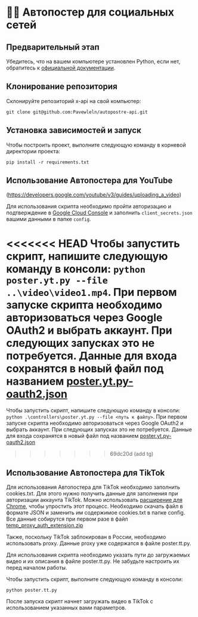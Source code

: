 # 👨🏻 Автопостер для социальных сетей

## Предварительный этап
Убедитесь, что на вашем компьютере установлен Python, если нет, обратитесь к [официальной документации](https://www.python.org/downloads/).

## Клонирование репозитория
Склонируйте репозиторий x-api на свой компьютер:
```
git clone git@github.com:Pavewleln/autopostre-api.git
```

## Установка зависимостей и запуск
Чтобы построить проект, выполните следующую команду в корневой директории проекта:
```
pip install -r requirements.txt
```

## Использование Автопостера для YouTube
(https://developers.google.com/youtube/v3/guides/uploading_a_video)

Для использования скрипта необходимо пройти авторизацию и подтверждение в [Google Cloud Console](https://console.cloud.google.com/) и заполнить `client_secrets.json` вашими данными в папке `config`.

<<<<<<< HEAD
Чтобы запустить скрипт, напишите следующую команду в консоли: `python poster.yt.py --file ..\video\video1.mp4`. При первом запуске скрипта необходимо авторизоваться через Google OAuth2 и выбрать аккаунт. При следующих запусках это не потребуется. Данные для входа сохранятся в новый файл под названием [poster.yt.py-oauth2.json](controllers%2Fposter.yt.py-oauth2.json)
=======
Чтобы запустить скрипт, напишите следующую команду в консоли: `python .\controllers\poster.yt.py --file <путь к файлу>`. При первом запуске скрипта необходимо авторизоваться через Google OAuth2 и выбрать аккаунт. При следующих запусках это не потребуется. Данные для входа сохранятся в новый файл под названием [poster.yt.py-oauth2.json](controllers%2Fposter.yt.py-oauth2.json)
>>>>>>> 69dc20d (add tg)

## Использование Автопостера для TikTok
Для использования Автопостера для TikTok необходимо заполнить cookies.txt. Для этого нужно получить данные для заполнения при авторизации аккаунта TikTok. Можно использовать [расширение для Chrome](https://chromewebstore.google.com/detail/get-cookiestxt-locally/cclelndahbckbenkjhflpdbgdldlbecc), чтобы упростить этот процесс. Необходимо скачать файл в формате JSON и заменить им содержимое cookies.txt в папке config. Все данные собирутся при первом разе в файл [temp_proxy_auth_extension.zip](controllers%2Ftemp_proxy_auth_extension.zip)

Также, поскольку TikTok заблокирован в России, необходимо использовать proxy. Данные proxy уже содержатся в файле poster.tt.py.

Для использования скрипта необходимо указать пути до загружаемых видео и их описания в файле poster.tt.py. Не забудьте настроить их перед началом работы.

Чтобы запустить скрипт, выполните следующую команду в консоли:
```
python poster.tt.py
```

После запуска скрипт начнет загружать видео в TikTok с использованием указанных вами параметров.
